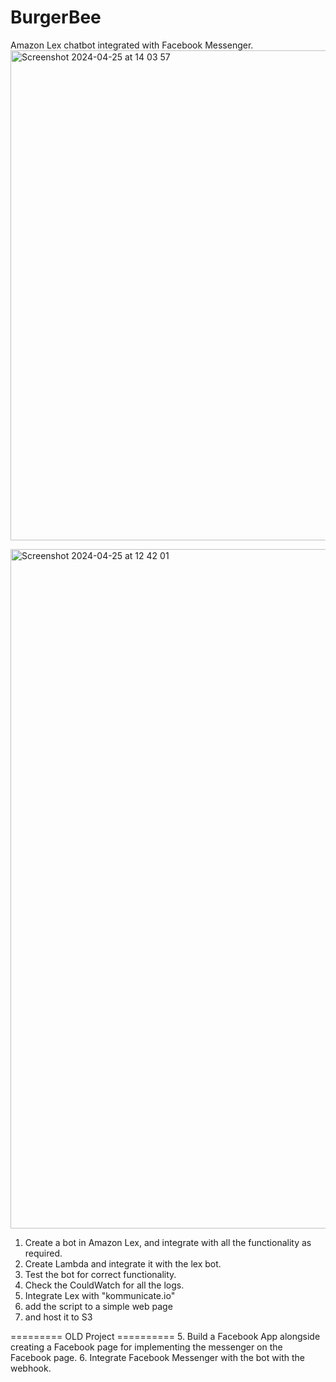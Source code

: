 # BurgerBee
Amazon Lex chatbot integrated with Facebook Messenger.
<img width="784" alt="Screenshot 2024-04-25 at 14 03 57" src="https://github.com/shashanktiple/BurgerBee/assets/23289378/32b79a89-cda7-41e8-b9f7-25fa769487b7">

<img width="1087" alt="Screenshot 2024-04-25 at 12 42 01" src="https://github.com/shashanktiple/BurgerBee/assets/23289378/e7837d82-9860-4332-adbc-2af67ed24505">

1. Create a bot in Amazon Lex, and integrate with all the functionality as required.
2. Create Lambda and integrate it with the lex bot.
3. Test the bot for correct functionality.
4. Check the CouldWatch for all the logs.
5. Integrate Lex with "kommunicate.io"
6. add the script to a simple web page
7. and host it to S3





========= OLD Project ==========
5. Build a Facebook App alongside creating a Facebook page for implementing the messenger on the Facebook page.
6. Integrate Facebook Messenger with the bot with the webhook.


